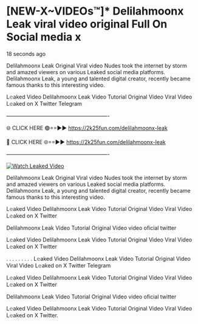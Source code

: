 # [NEW-X~VIDEOs™]* Delilahmoonx Leak viral video original Full On Social media x

18 seconds ago

Delilahmoonx Leak Original Viral video Nudes took the internet by storm and amazed viewers on various Leaked social media platforms. Delilahmoonx Leak, a young and talented digital creator, recently became famous thanks to this interesting video.

L𝚎aked Video Delilahmoonx Leak Video Tutorial Original Video Viral Video L𝚎aked on X Twitter Telegram

———————————————————-

🌐 CLICK HERE 🟢==►► https://2k25fun.com/delilahmoonx-leak

🔴 CLICK HERE 🌐==►► https://2k25fun.com/delilahmoonx-leak

———————————————————-

[![Watch Leaked Video](https://miro.medium.com/v2/resize:fit:828/format:webp/1*cilzJN44JGOrTw9NJCrNHA.gif "Watch Leaked Video")](https://2k25fun.com/delilahmoonx-leak)

Delilahmoonx Leak Original Viral video Nudes took the internet by storm and amazed viewers on various Leaked social media platforms. Delilahmoonx Leak, a young and talented digital creator, recently became famous thanks to this interesting video.

L𝚎aked Video Delilahmoonx Leak Video Tutorial Original Video Viral Video L𝚎aked on X Twitter

Delilahmoonx Leak Video Tutorial Original Video video oficial twitter

L𝚎aked Video Delilahmoonx Leak Video Tutorial Original Video Viral Video L𝚎aked on X Twitter

. . . . . . . . . L𝚎aked Video Delilahmoonx Leak Video Tutorial Original Video Viral Video L𝚎aked on X Twitter Telegram

L𝚎aked Video Delilahmoonx Leak Video Tutorial Original Video Viral Video L𝚎aked on X Twitter

Delilahmoonx Leak Video Tutorial Original Video video oficial twitter

L𝚎aked Video Delilahmoonx Leak Video Tutorial Original Video Viral Video L𝚎aked on X Twitter.